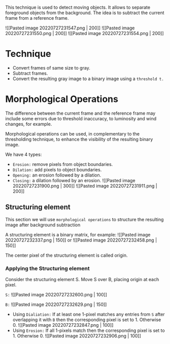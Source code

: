 This technique is used to detect moving objects. It allows to separate foreground objects from the background.
The idea is to subtract the current frame from a reference frame.

![[Pasted image 20220727231547.png | 200]]
![[Pasted image 20220727231550.png | 200]]
![[Pasted image 20220727231554.png | 200]]

# Technique
- Convert frames of same size to gray.
- Subtract frames.
- Convert the resulting gray image to a binary image using a `threshold t.`

# Morphological Operations
The difference between the current frame and the reference frame may include some errors due to threshold inaccuracy, to luminosity and wind changes, for example.

Morphological operations can be used, in complementary to the thresholding technique, to enhance the visibility of the resulting binary image.

We have 4 types:
- `Erosion:` remove pixels from object boundaries.
- `Dilation:` add pixels to object boundaries.
- `Opening:` an erosion followed by a dilation.
- `Closing:` a dilation followed by an erosion.
![[Pasted image 20220727231900.png | 300]]
![[Pasted image 20220727231911.png | 200]]

## Structuring element
This section we will use `morphological operations` to structure the resulting image after background subtraction

A structuring element is a binary matrix, for example:
![[Pasted image 20220727232337.png | 150]]
or
![[Pasted image 20220727232458.png | 150]]

The center pixel of the structuring element is called origin.

### Applying the Structuring element
Consider the structuring element S.
Move S over B, placing origin at each pixel.

`S:`
![[Pasted image 20220727232600.png | 100]]

`B:`
![[Pasted image 20220727232629.png | 150]]

- Using `Dialiation:`
If at least one 1-pixel matches any entries from `S` after overlapping it with `B` then the corresponding pixel is set to 1. Otherwise 0.
![[Pasted image 20220727232847.png | 100]]
- Using `Erosion:`
If all 1-pixels match then the corresponding pixel is set to 1. Otherwise 0.
![[Pasted image 20220727232906.png | 100]]

